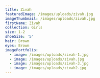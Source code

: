 ```yaml
---
title: Zivah
featuredImage: /images/uploads/zivah.jpg
imageThumbnail: /images/uploads/zivah.jpg
firstName: Zivah
collection: Girls
size: 1-2
shoeSize: '5'
hair: Brown
eyes: Brown
imagePortfolio:
  - image: /images/uploads/zivah-1.jpg
  - image: /images/uploads/zivah.jpg
  - image: /images/uploads/zivah-3.jpg
  - image: /images/uploads/zivah2.jpg
---
```


